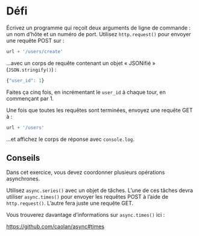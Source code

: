 # Défi

Écrivez un programme qui reçoit deux arguments de ligne de commande :
un nom d’hôte et un numéro de port.  Utilisez `http.request()` pour
envoyer une requête POST sur :

```js
url + '/users/create'
```

…avec un corps de requête contenant un objet « JSONifié » (`JSON.stringify()`) :

```js
{"user_id": 1}
```

Faites ça cinq fois, en incrémentant le `user_id` à chaque tour, en
commençant par 1.

Une fois que toutes les requêtes sont terminées, envoyez une requête GET à :

```js
url + '/users'
```

…et affichez le corps de réponse avec `console.log`.

## Conseils

Dans cet exercice, vous devez coordonner plusieurs opérations asynchrones.

Utilisez `async.series()` avec un objet de tâches.  L’une de ces tâches
devra utiliser `async.times()` pour envoyer les requêtes POST à l’aide
de `http.request()`.  L’autre fera juste une requête GET.

Vous trouverez davantage d’informations sur `async.times()` ici :

  https://github.com/caolan/async#times
